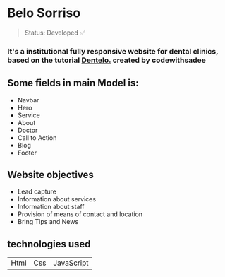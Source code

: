 # Belo Sorriso
> Status: Developed ✅

 ### It's a institutional fully responsive website for dental clinics, based on the tutorial <a href="https://github.com/codewithsadee/dentelo">Dentelo.</a> created by codewithsadee

 ## Some fields in main Model is:

+ Navbar
+ Hero
+ Service
+ About
+ Doctor
+ Call to Action
+ Blog
+ Footer

## Website objectives
+  Lead capture
+  Information about services
+  Information about staff
+  Provision of means of contact and location
+  Bring Tips and News

## technologies used
<table>
 <tr>
  <td>Html</td>
  <td>Css</td>
  <td>JavaScript</td>
 </tr>
</table>

